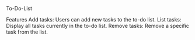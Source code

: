 To-Do-List 

Features
 Add tasks: Users can add new tasks to the to-do list.
 List tasks: Display all tasks currently in the to-do list.
 Remove tasks: Remove a specific task from the list.
